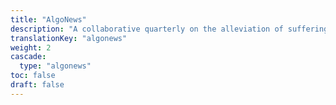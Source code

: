 ```yaml
---
title: "AlgoNews"
description: "A collaborative quarterly on the alleviation of suffering"
translationKey: "algonews"
weight: 2
cascade:
  type: "algonews"
toc: false
draft: false
---
```

